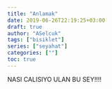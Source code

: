 ```yaml
---
title: "Anlamak"
date: 2019-06-26T22:19:25+03:00
draft: true
author: "ASelcuk"
tags: ["bisiklet"]
series: ["seyahat"]
categories: [""]
toc: true
---
```


NASI CALISIYO ULAN BU SEY!!!!
